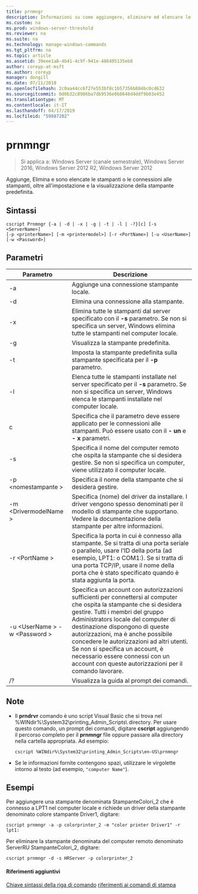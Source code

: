 ```yaml
---
title: prnmngr
description: Informazioni su come aggiungere, eliminare ed elencare le stampanti e connessioni.
ms.custom: na
ms.prod: windows-server-threshold
ms.reviewer: na
ms.suite: na
ms.technology: manage-windows-commands
ms.tgt_pltfrm: na
ms.topic: article
ms.assetid: 39eee1a8-4b41-4c9f-941e-486495135eb8
author: coreyp-at-msft
ms.author: coreyp
manager: dongill
ms.date: 07/11/2018
ms.openlocfilehash: 2c0aa44cc6f27e553bf8c1b57356b884bc0cd632
ms.sourcegitcommit: 0d0b32c8986ba7db9536e0b8648d4ddf9b03e452
ms.translationtype: MT
ms.contentlocale: it-IT
ms.lasthandoff: 04/17/2019
ms.locfileid: "59887202"
---
```

# <a name="prnmngr"></a>prnmngr

>Si applica a: Windows Server (canale semestrale), Windows Server 2016, Windows Server 2012 R2, Windows Server 2012

Aggiunge, Elimina e sono elencate le stampanti o le connessioni alle stampanti, oltre all'impostazione e la visualizzazione della stampante predefinita.

## <a name="syntax"></a>Sintassi
```
cscript Prnmngr {-a | -d | -x | -g | -t | -l | -?}[c] [-s <ServerName>] 
[-p <printerName>] [-m <printermodel>] [-r <PortName>] [-u <UserName>] 
[-w <Password>]
```

## <a name="parameters"></a>Parametri
|Parametro|Descrizione|
|-------|--------|
|-a|Aggiunge una connessione stampante locale.|
|-d|Elimina una connessione alla stampante.|
|-x|Elimina tutte le stampanti dal server specificato con il **-s** parametro. Se non si specifica un server, Windows elimina tutte le stampanti nel computer locale.|
|-g|Visualizza la stampante predefinita.|
|-t|Imposta la stampante predefinita sulla stampante specificata per il **-p** parametro.|
|-l|Elenca tutte le stampanti installate nel server specificato per il **-s** parametro. Se non si specifica un server, Windows elenca le stampanti installate nel computer locale.|
|c|Specifica che il parametro deve essere applicato per le connessioni alle stampanti. Può essere usato con il **- un** e **- x** parametri.|
|-s <ServerName>|Specifica il nome del computer remoto che ospita la stampante che si desidera gestire. Se non si specifica un computer, viene utilizzato il computer locale.|
|-p \<nomestampante >|Specifica il nome della stampante che si desidera gestire.|
|-m \<DrivermodelName >|Specifica (nome) del driver da installare. I driver vengono spesso denominati per il modello di stampante che supportano. Vedere la documentazione della stampante per altre informazioni.|
|-r \<PortName >|Specifica la porta in cui è connesso alla stampante. Se si tratta di una porta seriale o parallelo, usare l'ID della porta (ad esempio, LPT1: o COM1:). Se si tratta di una porta TCP/IP, usare il nome della porta che è stato specificato quando è stata aggiunta la porta.|
|-u \<UserName > -w \<Password >|Specifica un account con autorizzazioni sufficienti per connettersi al computer che ospita la stampante che si desidera gestire. Tutti i membri del gruppo Administrators locale del computer di destinazione dispongono di queste autorizzazioni, ma è anche possibile concedere le autorizzazioni ad altri utenti. Se non si specifica un account, è necessario essere connessi con un account con queste autorizzazioni per il comando lavorare.|
|/?|Visualizza la guida al prompt dei comandi.|

## <a name="remarks"></a>Note
-   Il **prndrvr** comando è uno script Visual Basic che si trova nel %WINdir%\System32\printing_Admin_Scripts\\ <language> directory. Per usare questo comando, un prompt dei comandi, digitare **cscript** aggiungendo il percorso completo per il **prnmngr** file oppure passare alla directory nella cartella appropriata. Ad esempio:
    ```
    cscript %WINdir%\System32\printing_Admin_Scripts\en-US\prnmngr
    ```
-   Se le informazioni fornite contengono spazi, utilizzare le virgolette intorno al testo (ad esempio, `"computer Name"`).

## <a name="BKMK_examples"></a>Esempi
Per aggiungere una stampante denominata StampanteColori_2 che è connesso a LPT1 nel computer locale e richiede un driver della stampante denominato colore stampante Driver1, digitare:
```
cscript prnmngr -a -p colorprinter_2 -m "color printer Driver1" -r lpt1:
```
Per eliminare la stampante denominata del computer remoto denominato ServerRU StampanteColori_2, digitare:
```
cscript prnmngr -d -s HRServer -p colorprinter_2 
```

#### <a name="additional-references"></a>Riferimenti aggiuntivi
[Chiave sintassi della riga di comando](command-line-syntax-key.md)
[riferimenti ai comandi di stampa](print-command-reference.md)
